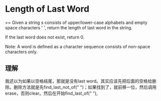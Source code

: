 # Length of Last Word
==
Given a string s consists of upper/lower-case alphabets and empty space characters ' ', return the length of last word in the string.

If the last word does not exist, return 0.

Note: A word is defined as a character sequence consists of non-space characters only.

## 理解
我还以为如果以空格结尾，那就是没有last word。其实应该先把后面的空格给删除。删除方法就是先find_last_not_of(" ")；如果找到了，就前移一位，然后调用erase，否则clear。然后在开始find_last_of(" "),